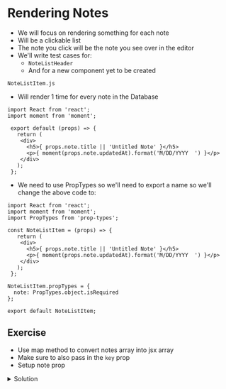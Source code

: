 # Rendering Notes
* We will focus on rendering something for each note
* Will be a clickable list
* The note you click will be the note you see over in the editor
* We'll write test cases for:
    - `NoteListHeader`
    - And for a new component yet to be created

`NoteListItem.js`

* Will render 1 time for every note in the Database

```
import React from 'react';
import moment from 'moment';
 
 export default (props) => {
   return (
    <div>
      <h5>{ props.note.title || 'Untitled Note' }</h5>
      <p>{ moment(props.note.updatedAt).format('M/DD/YYYY  ') }</p>
    </div>   
   );
 };
```

* We need to use PropTypes so we'll need to export a name so we'll change the above code to:

```
import React from 'react';
import moment from 'moment';
import PropTypes from 'prop-types';

const NoteListItem = (props) => {
   return (
    <div>
      <h5>{ props.note.title || 'Untitled Note' }</h5>
      <p>{ moment(props.note.updatedAt).format('M/DD/YYYY  ') }</p>
    </div>
   );
 };

NoteListItem.propTypes = {
  note: PropTypes.object.isRequired
};

export default NoteListItem;
```

## Exercise
* Use map method to convert notes array into jsx array
* Make sure to also pass in the `key` prop
* Setup note prop

<details>
  <summary>Solution</summary>
```
import React from 'react';
import { Meteor } from 'meteor/meteor';
import { createContainer } from 'meteor/react-meteor-data';
import PropTypes from 'prop-types';

import { Notes } from './../../api/notes';

import NoteListHeader from './NoteListHeader';
import NoteListItem from './NoteListItem';

export const NoteList = (props) => {

    const renderNotes = props.notes.map((note) => {
       return <NoteListItem key={note._id} note={note} />;
    });

    return (
      <div>
        <NoteListHeader />
        {renderNotes}
        NoteList { props.notes.length }
      </div>
    );
};

NoteList.propTypes = {
  notes: PropTypes.array.isRequired
};

export default createContainer(() => {
  Meteor.subscribe('notes');

  return {
     notes: Notes.find().fetch()
  };
}, NoteList );
```

![rendered notes](https://i.imgur.com/lJfGysj.png)
</details>

## Test `NoteListItem`
`NoteListItem.test.js`

* We'll pass in an object to the Component
* That will be the note prop
* Make sure the title shows up in a `h5`
* Make sure timestamp shows up in `p`

```
import { Meteor } from 'meteor/meteor';
import React from 'react';
import expect from 'expect';
import { mount } from 'enzyme';

import NoteListItem from './NoteListItem';

if (Meteor.isClient) {
  describe('NoteListItem', function() {
    
  });
}
```

### Time to write our test cases
1. Confirms when we pass in a title and updatedAt properties that they get rendered to page in a h5 and p
2. If we don't pass in a title, that 'Untitled note' will get rendered to the page inside an `h5` tag

* We need to use `moment` in console to get timestamp
    - This is just one of many ways to generate a timestamp

`> require('moment')().valueOf()`

`< 1493705539257` (_timestamp number moment generated for me_)

### Alternate way to get timestamp
`> new Date().getTime()` (_1493705675548_)

Grab your generated timestamp and paste it in your code:

`const updatedAt = 1493705539257;`

* Take note of your personal date, time and year

```
it('should render title and timestamp', function() {
      const title = 'My Title Test';
      const updatedAt = 1493705539257;
      const wrapper = mount( <NoteListItem note={{ title, updatedAt }} /> );

      expect(wrapper.find('h5').text()).toBe(title);
      expect(wrapper.find('p').text()).toBe('5/01/2017');
    });
```

## Exercise
* Pass in a title but it will be an empty string
* Make sure the output title (inside h5) is 'Untitled Note'

<details>
  <summary>Solution</summary>
```
it('should set default title if not title set', function() {
       const title = '';
       const updatedAt = 1493705539257;
       const wrapper = mount( <NoteListItem note={{ title, updatedAt }} /> );

       expect(wrapper.find('h5').text()).toBe('Untitled Note');
    });
```
</details>

## Final Code
```
import { Meteor } from 'meteor/meteor';
import React from 'react';
import expect from 'expect';
import { mount } from 'enzyme';

import NoteListItem from './NoteListItem';

if (Meteor.isClient) {
  describe('NoteListItem', function() {

    it('should render title and timestamp', function() {
      const title = 'My Title Test';
      const updatedAt = 1493705539257;
      const wrapper = mount( <NoteListItem note={{ title, updatedAt }} /> );

      expect(wrapper.find('h5').text()).toBe(title);
      expect(wrapper.find('p').text()).toBe('5/01/2017');
    });

    it('should set default title if not title set', function() {
       const title = '';
       const updatedAt = 1493705539257;
       const wrapper = mount( <NoteListItem note={{ title, updatedAt }} /> );

       expect(wrapper.find('h5').text()).toBe('Untitled Note');
    });
  });
}
```
